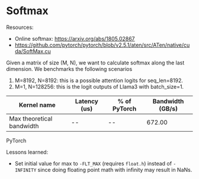 # Softmax

Resources:
- Online softmax: https://arxiv.org/abs/1805.02867
- https://github.com/pytorch/pytorch/blob/v2.5.1/aten/src/ATen/native/cuda/SoftMax.cu

Given a matrix of size (M, N), we want to calculate softmax along the last dimension. We benchmarks the following scenarios
1. M=8192, N=8192: this is a possible attention logits for seq_len=8192.
2. M=1, N=128256: this is the logit outputs of Llama3 with batch_size=1.

Kernel name               | Latency (us) | % of PyTorch | Bandwidth (GB/s)
--------------------------|--------------|--------------|-----------------
Max theoretical bandwidth |           -- |           -- |           672.00
PyTorch

Lessons learned:
- Set initial value for max to `-FLT_MAX` (requires `float.h`) instead of `-INFINITY` since doing floating point math with infinity may result in NaNs.
